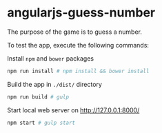 # angularjs-guess-number
The purpose of the game is to guess a number.

To test the app, execute the following commands:

Install `npm` and `bower` packages

```bash
npm run install # npm install && bower install
```

Build the app in `./dist/` directory

```bash
npm run build # gulp
```

Start local web server on http://127.0.0.1:8000/

```bash
npm start # gulp start
```
